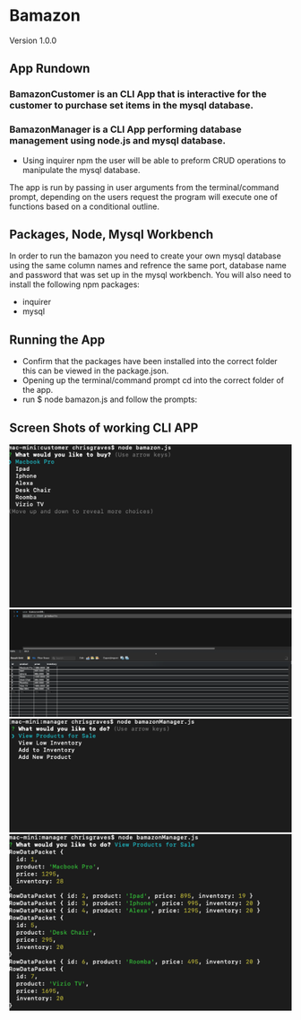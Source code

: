 # Bamazon
Version 1.0.0

## App Rundown
### BamazonCustomer is an CLI App that is interactive for the customer to purchase set items in the mysql database. 

### BamazonManager is a CLI App performing database management using node.js and mysql database. 

- Using inquirer npm the user will be able to preform CRUD operations to manipulate the mysql database.

The app is run by passing in user arguments from the terminal/command prompt, depending on the users request the program will execute one of functions based on a conditional outline. 

## Packages, Node, Mysql Workbench
In order to run the bamazon you need to create your own mysql database using the same column names and refrence the same port, database name and password that was set up in the mysql workbench.
You will also need to install the following npm packages:
- inquirer
- mysql

## Running the App
- Confirm that the packages have been installed into the correct folder this can be viewed in the package.json.
- Opening up the terminal/command prompt cd into the correct folder of the app.
- run $ node bamazon.js and follow the prompts:


## Screen Shots of working CLI APP
![alt text](screenShots/bamazonCustomer.png)
![alt text](screenShots/bamazonDatabase.png)
![alt text](screenShots/bamazonManager.png)
![alt text](screenShots/bamazonManager1.png)
